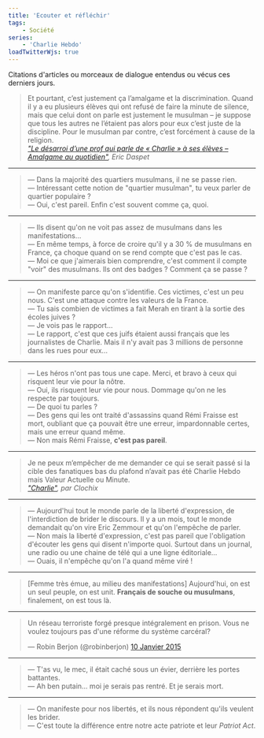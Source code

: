 ```yaml
---
title: 'Ecouter et réfléchir'
tags:
    - Société
series:
    - 'Charlie Hebdo'
loadTwitterWjs: true
---
```


Citations d'articles ou morceaux de dialogue entendus ou vécus ces derniers
jours.

<!-- more -->

> Et pourtant, c’est justement ça l’amalgame et la discrimination. Quand il y a
> eu plusieurs élèves qui ont refusé de faire la minute de silence, mais que
> celui dont on parle est justement le musulman – je suppose que tous les autres
> ne l’étaient pas alors pour eux c’est juste de la discipline. Pour le musulman
> par contre, c’est forcément à cause de la religion.  
>  <cite>["Le désarroi d’une prof qui parle de «&nbsp;Charlie&nbsp;» à ses élèves – Amalgame au quotidien"](https://n.survol.fr/n/le-desarroi-dune-prof-qui-parle-de-charlie-a-ses-eleves-amalgame-au-quotidien),
> Eric Daspet</cite>

---

> — Dans la majorité des quartiers musulmans, il ne se passe rien.  
> — Intéressant cette notion de "quartier musulman", tu veux parler de quartier
> populaire&nbsp;?  
> — Oui, c'est pareil. Enfin c'est souvent comme ça, quoi.

---

> — Ils disent qu'on ne voit pas assez de musulmans dans les manifestations…  
> — En même temps, à force de croire qu'il y a 30 % de musulmans en France, ça
> choque quand on se rend compte que c'est pas le cas.  
> — Moi ce que j'aimerais bien comprendre, c'est comment il compte "voir" des
> musulmans. Ils ont des badges&nbsp;? Comment ça se passe&nbsp;?

---

> — On manifeste parce qu'on s'identifie. Ces victimes, c'est un peu nous. C'est
> une attaque contre les valeurs de la France.  
> — Tu sais combien de victimes a fait Merah en tirant à la sortie des écoles
> juives&nbsp;?  
> — Je vois pas le rapport…  
> — Le rapport, c'est que ces juifs étaient aussi français que les journalistes
> de Charlie. Mais il n'y avait pas 3 millions de personne dans les rues pour
> eux…

---

> — Les héros n'ont pas tous une cape. Merci, et bravo à ceux qui risquent leur
> vie pour la nôtre.  
> — Oui, ils risquent leur vie pour nous. Dommage qu'on ne les respecte par
> toujours.  
> — De quoi tu parles&nbsp;?  
> — Des gens qui les ont traité d'assassins quand Rémi Fraisse est mort,
> oubliant que ça pouvait être une erreur, impardonnable certes, mais une erreur
> quand même.  
> — Non mais Rémi Fraisse, **c'est pas pareil**.

---

> Je ne peux m’empêcher de me demander ce qui se serait passé si la cible des
> fanatiques bas du plafond n’avait pas été Charlie Hebdo mais Valeur Actuelle
> ou Minute.  
> <cite>["Charlie"](http://esquisses.clochix.net/2015/01/11/Charlie/), par
> Clochix</cite>

---

> — Aujourd'hui tout le monde parle de la liberté d'expression, de
> l'interdiction de brider le discours. Il y a un mois, tout le monde demandait
> qu'on vire Eric Zemmour et qu'on l'empêche de parler.  
> — Non mais la liberté d'expression, c'est pas pareil que l'obligation
> d'écouter les gens qui disent n'importe quoi. Surtout dans un journal, une
> radio ou une chaine de télé qui a une ligne éditoriale…  
> — Ouais, il n'empêche qu'on l'a quand même viré !

---

> [Femme très émue, au milieu des manifestations] Aujourd'hui, on est un seul
> peuple, on est unit. **Français de souche ou musulmans**, finalement, on est
> tous là.

---

<blockquote class="twitter-tweet" lang="fr"><p lang="fr" dir="ltr">Un réseau terroriste forgé presque intégralement en prison. Vous ne voulez toujours pas d&#39;une réforme du système carcéral?</p>&mdash; Robin Berjon (@robinberjon) <a href="https://twitter.com/robinberjon/status/553840819728560128">10 Janvier 2015</a></blockquote>

---

> — T'as vu, le mec, il était caché sous un évier, derrière les portes
> battantes.  
> — Ah ben putain… moi je serais pas rentré. Et je serais mort.

---

> — On manifeste pour nos libertés, et ils nous répondent qu'ils veulent les
> brider.  
> — C'est toute la différence entre notre acte patriote et leur _Patriot Act_.
